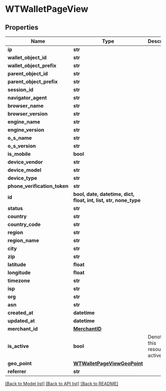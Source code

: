 # WTWalletPageView


## Properties
Name | Type | Description | Notes
------------ | ------------- | ------------- | -------------
**ip** | **str** |  | 
**wallet_object_id** | **str** |  | 
**wallet_object_prefix** | **str** |  | 
**parent_object_id** | **str** |  | 
**parent_object_prefix** | **str** |  | 
**session_id** | **str** |  | 
**navigator_agent** | **str** |  | 
**browser_name** | **str** |  | 
**browser_version** | **str** |  | 
**engine_name** | **str** |  | 
**engine_version** | **str** |  | 
**o_s_name** | **str** |  | 
**o_s_version** | **str** |  | 
**is_mobile** | **bool** |  | 
**device_vendor** | **str** |  | 
**device_model** | **str** |  | 
**device_type** | **str** |  | 
**phone_verification_token** | **str** |  | 
**id** | **bool, date, datetime, dict, float, int, list, str, none_type** |  | 
**status** | **str** |  | 
**country** | **str** |  | 
**country_code** | **str** |  | 
**region** | **str** |  | 
**region_name** | **str** |  | 
**city** | **str** |  | 
**zip** | **str** |  | 
**latitude** | **float** |  | 
**longitude** | **float** |  | 
**timezone** | **str** |  | 
**isp** | **str** |  | 
**org** | **str** |  | 
**asn** | **str** |  | 
**created_at** | **datetime** |  | 
**updated_at** | **datetime** |  | 
**merchant_id** | [**MerchantID**](MerchantID.md) |  | 
**is_active** | **bool** | Denotes if this resource is active | 
**geo_point** | [**WTWalletPageViewGeoPoint**](WTWalletPageViewGeoPoint.md) |  | 
**referrer** | **str** |  | [optional] 

[[Back to Model list]](../README.md#documentation-for-models) [[Back to API list]](../README.md#documentation-for-api-endpoints) [[Back to README]](../README.md)


